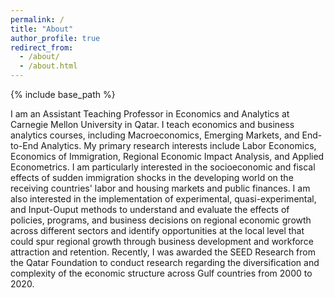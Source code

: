 ```yaml
---
permalink: /
title: "About"
author_profile: true
redirect_from: 
  - /about/
  - /about.html
---
```


{% include base_path %}

I am an Assistant Teaching Professor in Economics and Analytics at Carnegie Mellon University in Qatar. I teach economics and business analytics courses, including Macroeconomics, Emerging Markets, and End-to-End Analytics. My primary research interests include Labor Economics, Economics of Immigration, Regional Economic Impact Analysis, and Applied Econometrics. I am particularly interested in the socioeconomic and fiscal effects of sudden immigration shocks in the developing world on the receiving countries' labor and housing markets and public finances. I am also interested in the implementation of experimental, quasi-experimental, and Input-Ouput methods to understand and evaluate the effects of policies, programs, and business decisions on regional economic growth across different sectors and identify opportunities at the local level that could spur regional growth through business development and workforce attraction and retention. Recently, I was awarded the SEED Research from the Qatar Foundation to conduct research regarding the diversification and complexity of the economic structure across Gulf countries from 2000 to 2020. 

<!-- My website is located at <https://AndresCastanoZuluaga.github.io>, which contains my CV and research materials. -->
